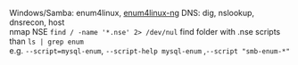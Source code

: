 Windows/Samba: enum4linux, [enum4linux-ng](https://github.com/cddmp/enum4linux-ng)
DNS: dig, nslookup, dnsrecon, host  
nmap NSE `find / -name '*.nse' 2> /dev/nul` find folder with .nse scripts than `ls | grep enum`  
e.g. `--script=mysql-enum`, `--script-help mysql-enum` ,`--script "smb-enum-*"`
